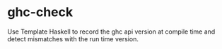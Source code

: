 # ghc-check

Use Template Haskell to record the ghc api version at compile time and detect mismatches with the run time version.
